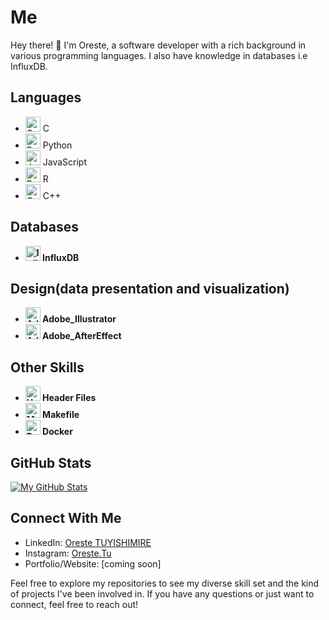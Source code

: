 # Me

Hey there! 👋 I'm Oreste, a software developer with a rich background in various programming languages. I also have knowledge in databases i.e InfluxDB.

## Languages

- <img src="https://img.icons8.com/color/48/000000/c-programming.png" alt="C Icon" width="24"/> C
- <img src="https://img.icons8.com/color/48/000000/python.png" alt="Python Icon" width="24"/> Python
- <img src="https://img.icons8.com/color/48/000000/javascript.png" alt="JavaScript Icon" width="24"/> JavaScript
- <img src="https://img.icons8.com/color/48/000000/r.png" alt="R Icon" width="24"/> R
- <img src="https://img.icons8.com/color/48/000000/cpp.png" alt="C++ Icon" width="24"/> C++

## Databases

- **<img src="https://img.icons8.com/color/48/000000/database-restore.png" alt="InfluxDB Icon" width="24"/> InfluxDB**

## Design(data presentation and visualization)

- **<img src="https://static-00.iconduck.com/assets.00/adobe-illustrator-icon-512x512-s1nfujvx.png" alt="Adobe_Illustrator Icon" width="24"/> Adobe_Illustrator**
- **<img src="https://upload.wikimedia.org/wikipedia/commons/thumb/c/cb/Adobe_After_Effects_CC_icon.svg/512px-Adobe_After_Effects_CC_icon.svg.png" alt="Adobe_AfterEffect Icon" width="24"/> Adobe_AfterEffect**

## Other Skills

- **<img src="https://img.icons8.com/color/48/000000/source-code.png" alt="Header Files Icon" width="24"/> Header Files**
- **<img src="https://www.svgrepo.com/show/373819/makefile.svg" alt="Makefile Icon" width="24"/> Makefile**
- **<img src="https://img.icons8.com/color/48/000000/docker.png" alt="Docker Icon" width="24"/> Docker**

## GitHub Stats

[![My GitHub Stats](https://github-readme-stats.vercel.app/api?username=tuoreste&show_icons=true&theme=radical&hide_border=true&count_private=true&include_all_commits=true&hide=issues,contribs&custom_title=My%20GitHub%20Stats&bg_color=00000000)](https://github.com/tuoreste)

## Connect With Me

- LinkedIn: [Oreste TUYISHIMIRE](http://linkedin.com/in/oreste-tuyishimire-a39770190)
- Instagram: [Oreste.Tu](http://instagram.com)
- Portfolio/Website: [coming soon]

Feel free to explore my repositories to see my diverse skill set and the kind of projects I've been involved in. If you have any questions or just want to connect, feel free to reach out!
